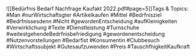 
![[Bedürfnis Bedarf Nachfrage Kaufakt 2022.pdf#page=5]]Tags & Topics:
   #Man
   #nurWirtschaftsgter
   #Artikelkaufen
   #Mittel
   #Bedrfnisziel
   #Bedrfnissesdenn
   #Nicht
   #gewordenEntscheidung
   #aufKleinigkeiten
   #Verwirklichung
   #Texte
   #Dienstleistung
   #Turnschuhe
   #weitestgehendeBedrfnisbefriedigung
   #gewordenentscheidung
   #Nutzenvorstellungen
   #Bedarfist
   #Konsumentin
   #Clubbesuch
   #Wirtschaftssubjekt
   #Gutesaufzuwenden
   #Preis
   #TauschfhigkeitKaufkraft
